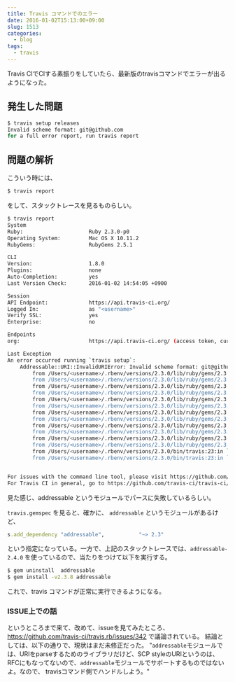 ```yaml
---
title: Travis コマンドでのエラー
date: 2016-01-02T15:13:00+09:00
slug: 1513
categories:
  - blog
tags:
  - travis
---
```



Travis CIでCIする素振りをしていたら、最新版のtravisコマンドでエラーが出るようになった。

## 発生した問題

```sh
$ travis setup releases
Invalid scheme format: git@github.com
for a full error report, run travis report
```

## 問題の解析

こういう時には、
```sh
$ travis report
```
をして、スタックトレースを見るものらしい。

```sh
$ travis report
System
Ruby:                     Ruby 2.3.0-p0
Operating System:         Mac OS X 10.11.2
RubyGems:                 RubyGems 2.5.1

CLI
Version:                  1.8.0
Plugins:                  none
Auto-Completion:          yes
Last Version Check:       2016-01-02 14:54:05 +0900

Session
API Endpoint:             https://api.travis-ci.org/
Logged In:                as "<username>"
Verify SSL:               yes
Enterprise:               no

Endpoints
org:                      https://api.travis-ci.org/ (access token, current)

Last Exception
An error occurred running `travis setup`:
    Addressable::URI::InvalidURIError: Invalid scheme format: git@github.com
        from /Users/<username>/.rbenv/versions/2.3.0/lib/ruby/gems/2.3.0/gems/addressable-2.4.0/lib/addressable/uri.rb:867:in `scheme='
        from /Users/<username>/.rbenv/versions/2.3.0/lib/ruby/gems/2.3.0/gems/addressable-2.4.0/lib/addressable/uri.rb:795:in `block in initialize'
        from /Users/<username>/.rbenv/versions/2.3.0/lib/ruby/gems/2.3.0/gems/addressable-2.4.0/lib/addressable/uri.rb:2302:in `defer_validation'
        from /Users/<username>/.rbenv/versions/2.3.0/lib/ruby/gems/2.3.0/gems/addressable-2.4.0/lib/addressable/uri.rb:792:in `initialize'
        from /Users/<username>/.rbenv/versions/2.3.0/lib/ruby/gems/2.3.0/gems/addressable-2.4.0/lib/addressable/uri.rb:135:in `new'
        from /Users/<username>/.rbenv/versions/2.3.0/lib/ruby/gems/2.3.0/gems/addressable-2.4.0/lib/addressable/uri.rb:135:in `parse'
        from /Users/<username>/.rbenv/versions/2.3.0/lib/ruby/gems/2.3.0/gems/travis-1.8.0/lib/travis/cli/repo_command.rb:71:in `detect_slug'
        from /Users/<username>/.rbenv/versions/2.3.0/lib/ruby/gems/2.3.0/gems/travis-1.8.0/lib/travis/cli/repo_command.rb:60:in `find_slug'
        from /Users/<username>/.rbenv/versions/2.3.0/lib/ruby/gems/2.3.0/gems/travis-1.8.0/lib/travis/cli/repo_command.rb:21:in `setup'
        from /Users/<username>/.rbenv/versions/2.3.0/lib/ruby/gems/2.3.0/gems/travis-1.8.0/lib/travis/cli/command.rb:197:in `execute'
        from /Users/<username>/.rbenv/versions/2.3.0/lib/ruby/gems/2.3.0/gems/travis-1.8.0/lib/travis/cli.rb:64:in `run'
        from /Users/<username>/.rbenv/versions/2.3.0/lib/ruby/gems/2.3.0/gems/travis-1.8.0/bin/travis:18:in `<top (required)>'
        from /Users/<username>/.rbenv/versions/2.3.0/bin/travis:23:in `load'
        from /Users/<username>/.rbenv/versions/2.3.0/bin/travis:23:in `<main>'


For issues with the command line tool, please visit https://github.com/travis-ci/travis.rb/issues.
For Travis CI in general, go to https://github.com/travis-ci/travis-ci/issues or email support@travis-ci.com.
```

見た感じ、addressable というモジュールでパースに失敗しているらしい。

`travis.gemspec` を見ると、確かに、 `addressable` というモジュールがあるけど、
```ruby
s.add_dependency "addressable",           "~> 2.3"
```
という指定になっている。一方で、上記のスタックトレースでは、`addressable-2.4.0` を使っているので、当たりをつけて以下を実行する。

```sh
$ gem uninstall  addressable
$ gem install -v2.3.8 addressable
```

これで、travis コマンドが正常に実行できるようになる。

### ISSUE上での話

というところまで来て、改めて、issueを見てみたところ、<https://github.com/travis-ci/travis.rb/issues/342> で議論されている。
結論としては、以下の通りで、現状はまだ未修正だった。
"`addressable`モジュールでは、URIをparseするためのライブラリだけど、SCP styleのURIというのは、RFCにもなってないので、`addressable`モジュールでサポートするものではないよ。なので、 travisコマンド側でハンドルしよう。"

